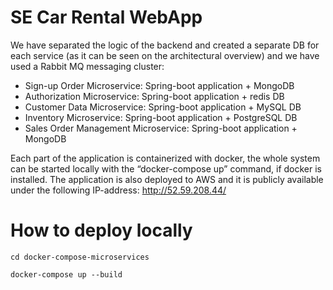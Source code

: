 # SE Car Rental WebApp

We have separated the logic of the backend and created a separate DB for each service (as it can be seen on the architectural overview) and we have used a Rabbit MQ messaging cluster:
- Sign-up Order Microservice:
  Spring-boot application + MongoDB
- Authorization Microservice:
  Spring-boot application + redis DB
- Customer Data Microservice:
  Spring-boot application + MySQL DB
- Inventory Microservice:
  Spring-boot application + PostgreSQL DB
- Sales Order Management Microservice:
  Spring-boot application + MongoDB

Each part of the application is containerized with docker, the whole system can be started locally with the “docker-compose up” command, if docker is installed. The application is also deployed to AWS and it is publicly available under the following IP-address: http://52.59.208.44/

# How to deploy locally

<code>cd docker-compose-microservices</code>

<code>docker-compose up --build</code>
